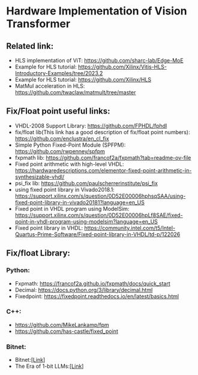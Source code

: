# Hardware Implementation of Vision Transformer



## Related link:
* HLS implementation of ViT: https://github.com/sharc-lab/Edge-MoE
* Example for HLS tutorial: https://github.com/Xilinx/Vitis-HLS-Introductory-Examples/tree/2023.2
* Example for HLS tutorial: https://github.com/Xilinx/HLS
* MatMul acceleration in HLS: https://github.com/twaclaw/matmult/tree/master


## Fix/Float point useful links:
* VHDL-2008 Support Library: https://github.com/FPHDL/fphdl
* fix/float lib(This link has a good description of fix/float point numbers): https://github.com/enclustra/en_cl_fix
* Simple Python Fixed-Point Module (SPFPM): https://github.com/rwpenney/spfpm
* fxpmath lib: https://github.com/francof2a/fxpmath?tab=readme-ov-file
* Fixed point arithmetic with high-level VHDL: https://hardwaredescriptions.com/elementor-fixed-point-arithmetic-in-synthesizable-vhdl/
* psi_fix lib: https://github.com/paulscherrerinstitute/psi_fix
* using fixed point library in Vivado2018.1: https://support.xilinx.com/s/question/0D52E00006hphsqSAA/using-fixed-point-library-in-vivado20181?language=en_US
* Fixed point in VHDL program using ModelSim: https://support.xilinx.com/s/question/0D52E00006hpLf8SAE/fixed-point-in-vhdl-program-using-modelsim?language=en_US
* Fixed point library in VHDL: https://community.intel.com/t5/Intel-Quartus-Prime-Software/Fixed-point-library-in-VHDL/td-p/122026
  

## Fix/float Library:

### Python:
* Fxpmath: https://francof2a.github.io/fxpmath/docs/quick_start
* Decimal: https://docs.python.org/3/library/decimal.html
* Fixedpoint: https://fixedpoint.readthedocs.io/en/latest/basics.html

### C++:
* https://github.com/MikeLankamp/fpm
* https://github.com/has-castle/fixed_point

### Bitnet:
* Bitnet:[[Link]](https://scholar.google.com/scholar?hl=en&as_sdt=0%2C5&q=BitNet%3A+Scaling+1-bit+Transformers+for+Large+Language+Models&btnG=)
* The Era of 1-bit LLMs:[[Link]](https://scholar.google.com/scholar?hl=en&as_sdt=0%2C5&q=The+Era+of+1-bit+LLMs%3A+All+Large+Language+Models+are+in+1.58+Bits&btnG=)

